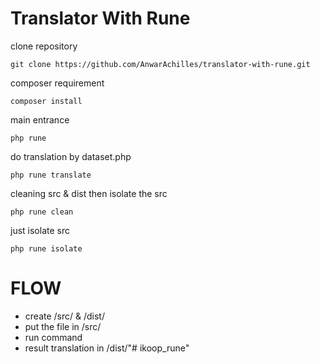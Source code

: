 # Translator With Rune

clone repository
```shell
git clone https://github.com/AnwarAchilles/translator-with-rune.git
```

composer requirement
```shell
composer install
```

main entrance
```shell
php rune
```

do translation by dataset.php
```shell
php rune translate
```

cleaning src & dist then isolate the src
```shell
php rune clean
```

just isolate src
```shell
php rune isolate
```

# FLOW
- create /src/ & /dist/
- put the file in /src/
- run command
- result translation in /dist/"# ikoop_rune" 
